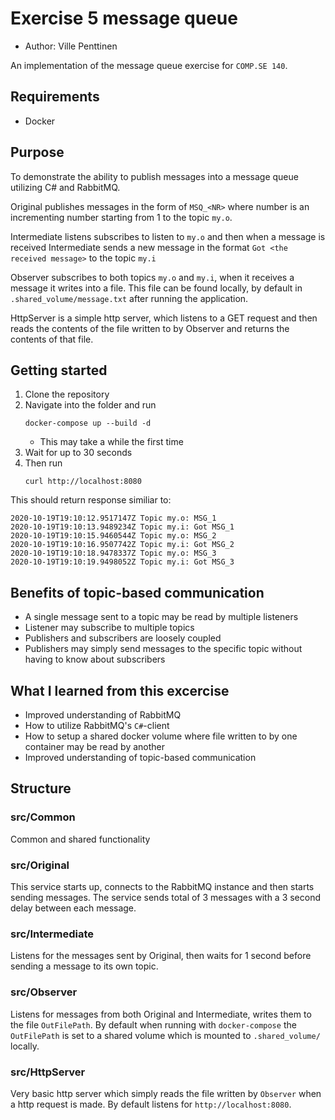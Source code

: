 # Exercise 5 message queue

- Author: Ville Penttinen

An implementation of the message queue exercise for `COMP.SE 140`.

## Requirements

- Docker

## Purpose

To demonstrate the ability to publish messages into a message queue utilizing C# and RabbitMQ.

Original publishes messages in the form of `MSQ_<NR>` where number is an incrementing number starting from 1 to the topic `my.o`.

Intermediate listens subscribes to listen to `my.o` and then when a message is received Intermediate sends a new message in the format `Got <the received message>` to the topic `my.i`

Observer subscribes to both topics `my.o` and `my.i`, when it receives a message it writes into a file. This file can be found locally, by default in `.shared_volume/message.txt` after running the application.

HttpServer is a simple http server, which listens to a GET request and then reads the contents of the file written to by Observer and returns the contents of that file.


## Getting started

1. Clone the repository
2. Navigate into the folder and run
   ```
   docker-compose up --build -d
   ```
   - This may take a while the first time
3. Wait for up to 30 seconds
4. Then run
   ```
   curl http://localhost:8080
   ```

This should return response similiar to:

```text
2020-10-19T19:10:12.9517147Z Topic my.o: MSG_1
2020-10-19T19:10:13.9489234Z Topic my.i: Got MSG_1
2020-10-19T19:10:15.9460544Z Topic my.o: MSG_2
2020-10-19T19:10:16.9507742Z Topic my.i: Got MSG_2
2020-10-19T19:10:18.9478337Z Topic my.o: MSG_3
2020-10-19T19:10:19.9498052Z Topic my.i: Got MSG_3
```

## Benefits of topic-based communication

- A single message sent to a topic may be read by multiple listeners
- Listener may subscribe to multiple topics
- Publishers and subscribers are loosely coupled
- Publishers may simply send messages to the specific topic without having to know about subscribers

## What I learned from this excercise

- Improved understanding of RabbitMQ
- How to utilize RabbitMQ's `C#`-client
- How to setup a shared docker volume where file written to by one container may be read by another
- Improved understanding of topic-based communication

## Structure

### src/Common

Common and shared functionality

### src/Original

This service starts up, connects to the RabbitMQ instance and then starts sending messages.
The service sends total of 3 messages with a 3 second delay between each message.

### src/Intermediate

Listens for the messages sent by Original, then waits for 1 second before sending a message to its own topic.

### src/Observer

Listens for messages from both Original and Intermediate, writes them to the file `OutFilePath`.
By default when running with `docker-compose` the `OutFilePath` is set to a shared volume which is mounted to `.shared_volume/` locally.

### src/HttpServer

Very basic http server which simply reads the file written by `Observer` when a http request is made.
By default listens for `http://localhost:8080`.
